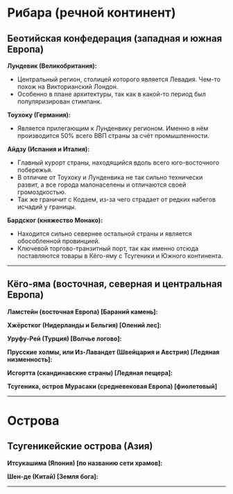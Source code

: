 # Рибара (речной континент)

## Беотийская конфедерация (западная и южная Европа)

**Лундевик (Великобритания):**
+ Центральный регион, столицей которого является Левадия. Чем-то похож на Викторианский Лондон.
+ Особенно в плане архитектуры, так как в какой-то период был популяризирован стимпанк.

**Тоухоку (Германия):**
+ Является прилегающим к Лунденвику регионом. Именно в нём производится 50% всего ВВП страны за счёт промышленности.

**Айдзу (Испания и Италия):**
+ Главный курорт страны, находящийся вдоль всего юго-восточного побережья.
+ В отличие от Тоухоку и Лунденвика не так сильно технически развит, а все города малонаселены и отличаются своей громоздкостью.
+ Так же граничит с Кодаем, из-за чего страдает от редких набегов исчадий у границы.

**Бардског (княжество Монако):**
+ Находится сильно севернее остальной страны и является обособленной провинцией. 
+ Ключевой торгово-транзитный порт, так как именно отсюда поставляются товары в Кёго-яму с Тсугеники и Южного континента.

---

## Кёго-яма (восточная, северная и центральная Европа)

**Ламстейн (восточная Европа) [Бараний камень]:**

**Хжёрстког (Нидерланды и Бельгия) [Олений лес]:**

**Уруфу-Рей (Турция) [Волчье логово]:**

**Прусские холмы, или Из-Лавандет (Швейцария и Австрия) [Ледяная низменность]:**

**Исгортта (скандинавские страны) [Ледяная пещера]:**

**Тсугеника, остров Мурасаки (средневековая Европа) [фиолетовый]**

---

# Острова

## Тсугеникейские острова (Азия)

**Итсукашима (Япония) [по названию сети храмов]:**

**Шен-де (Китай) [Земля бога]:**

---
